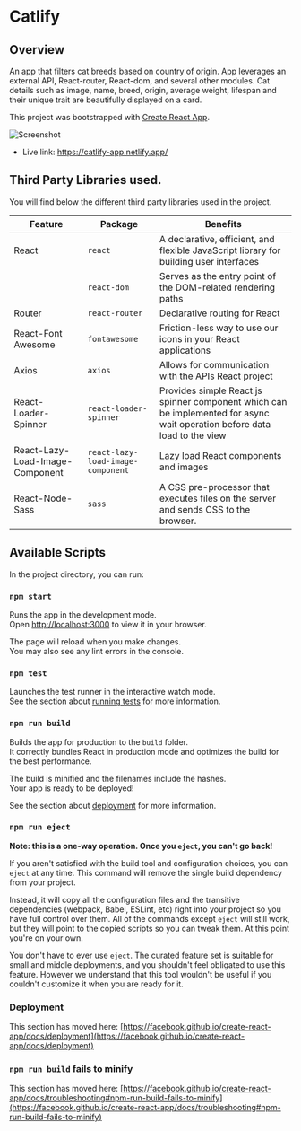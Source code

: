 # Catlify

## Overview
An app that filters cat breeds based on country of origin. App leverages an external API, React-router, React-dom, and several other modules. Cat details such as image, name, breed, origin, average weight, lifespan and their unique trait are beautifully displayed on a card.

This project was bootstrapped with [Create React App](https://github.com/facebook/create-react-app).

![Screenshot]()
  
- Live link: https://catlify-app.netlify.app/

## Third Party Libraries used.

You will find below the different third party libraries used in the project.

| Feature  | Package | Benefits |
| ------------- | ------------- | ------------- |
| React  |  `react` | A declarative, efficient, and flexible JavaScript library for building user interfaces |
|  | `react-dom`  | Serves as the entry point of the DOM-related rendering paths  |
| Router | `react-router`  | Declarative routing for React |
| React-Font Awesome | `fontawesome`  | Friction-less way to use our icons in your React applications |
| Axios | `axios`  |  Allows for communication with the APIs React project |
| React-Loader-Spinner | `react-loader-spinner`  | Provides simple React.js spinner component which can be implemented for async wait operation before data load to the view |
| React-Lazy-Load-Image-Component | `react-lazy-load-image-component`  | Lazy load React components and images |
| React-Node-Sass | `sass`  | A CSS pre-processor that executes files on the server and sends CSS to the browser. |

## Available Scripts

In the project directory, you can run:

### `npm start`

Runs the app in the development mode.\
Open [http://localhost:3000](http://localhost:3000) to view it in your browser.

The page will reload when you make changes.\
You may also see any lint errors in the console.

### `npm test`

Launches the test runner in the interactive watch mode.\
See the section about [running tests](https://facebook.github.io/create-react-app/docs/running-tests) for more information.

### `npm run build`

Builds the app for production to the `build` folder.\
It correctly bundles React in production mode and optimizes the build for the best performance.

The build is minified and the filenames include the hashes.\
Your app is ready to be deployed!

See the section about [deployment](https://facebook.github.io/create-react-app/docs/deployment) for more information.

### `npm run eject`

**Note: this is a one-way operation. Once you `eject`, you can't go back!**

If you aren't satisfied with the build tool and configuration choices, you can `eject` at any time. This command will remove the single build dependency from your project.

Instead, it will copy all the configuration files and the transitive dependencies (webpack, Babel, ESLint, etc) right into your project so you have full control over them. All of the commands except `eject` will still work, but they will point to the copied scripts so you can tweak them. At this point you're on your own.

You don't have to ever use `eject`. The curated feature set is suitable for small and middle deployments, and you shouldn't feel obligated to use this feature. However we understand that this tool wouldn't be useful if you couldn't customize it when you are ready for it.

### Deployment

This section has moved here: [https://facebook.github.io/create-react-app/docs/deployment](https://facebook.github.io/create-react-app/docs/deployment)

### `npm run build` fails to minify

This section has moved here: [https://facebook.github.io/create-react-app/docs/troubleshooting#npm-run-build-fails-to-minify](https://facebook.github.io/create-react-app/docs/troubleshooting#npm-run-build-fails-to-minify)

